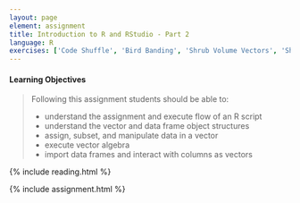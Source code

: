 ```yaml
---
layout: page
element: assignment
title: Introduction to R and RStudio - Part 2
language: R
exercises: ['Code Shuffle', 'Bird Banding', 'Shrub Volume Vectors', 'Shrub Volume Data Frame']
---
```


#### Learning Objectives

> Following this assignment students should be able to:
>
> - understand the assignment and execute flow of an R script
> - understand the vector and data frame object structures
> - assign, subset, and manipulate data in a vector
> - execute vector algebra
> - import data frames and interact with columns as vectors

{% include reading.html %}

{% include assignment.html %}

